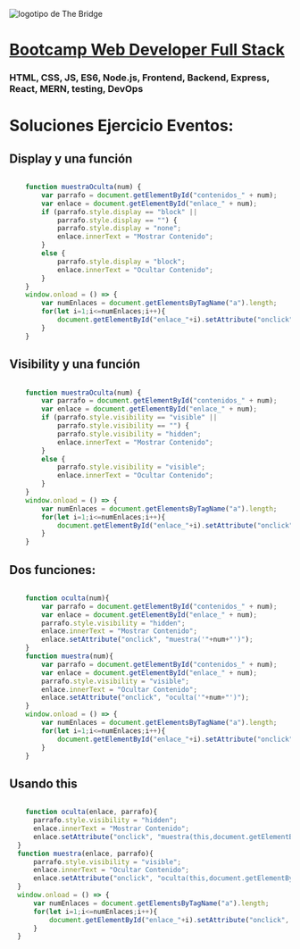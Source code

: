 ![logotipo de The Bridge](https://user-images.githubusercontent.com/27650532/77754601-e8365180-702b-11ea-8bed-5bc14a43f869.png  "logotipo de The Bridge")


# [Bootcamp Web Developer Full Stack](https://www.thebridge.tech/bootcamps/bootcamp-fullstack-developer/)

### HTML, CSS,  JS, ES6, Node.js, Frontend, Backend, Express, React, MERN, testing, DevOps

# Soluciones Ejercicio Eventos: 

## Display y una función

```Javascript

    function muestraOculta(num) {
        var parrafo = document.getElementById("contenidos_" + num);
        var enlace = document.getElementById("enlace_" + num);
        if (parrafo.style.display == "block" ||
            parrafo.style.display == "") {
            parrafo.style.display = "none";
            enlace.innerText = "Mostrar Contenido";
        }
        else {
            parrafo.style.display = "block";
            enlace.innerText = "Ocultar Contenido";
        }
    }
    window.onload = () => {
        var numEnlaces = document.getElementsByTagName("a").length;
        for(let i=1;i<=numEnlaces;i++){
            document.getElementById("enlace_"+i).setAttribute("onclick", "muestraOculta('"+i+"')");
        }
    }

```

## Visibility y una función

```Javascript

    function muestraOculta(num) {
        var parrafo = document.getElementById("contenidos_" + num);
        var enlace = document.getElementById("enlace_" + num);
        if (parrafo.style.visibility == "visible" ||
            parrafo.style.visibility == "") {
            parrafo.style.visibility = "hidden";
            enlace.innerText = "Mostrar Contenido";
        }
        else {
            parrafo.style.visibility = "visible";
            enlace.innerText = "Ocultar Contenido";
        }
    }
    window.onload = () => {
        var numEnlaces = document.getElementsByTagName("a").length;
        for(let i=1;i<=numEnlaces;i++){
            document.getElementById("enlace_"+i).setAttribute("onclick", "muestraOculta('"+i+"')");
        }
    }

```

## Dos funciones: 

```Javascript

    function oculta(num){
        var parrafo = document.getElementById("contenidos_" + num);
        var enlace = document.getElementById("enlace_" + num);
        parrafo.style.visibility = "hidden";
        enlace.innerText = "Mostrar Contenido";
        enlace.setAttribute("onclick", "muestra('"+num+"')");
    }
    function muestra(num){
        var parrafo = document.getElementById("contenidos_" + num);
        var enlace = document.getElementById("enlace_" + num);
        parrafo.style.visibility = "visible";
        enlace.innerText = "Ocultar Contenido";
        enlace.setAttribute("onclick", "oculta('"+num+"')");
    }
    window.onload = () => {
        var numEnlaces = document.getElementsByTagName("a").length;
        for(let i=1;i<=numEnlaces;i++){
            document.getElementById("enlace_"+i).setAttribute("onclick", "oculta('"+i+"')");
        }
    }

```

## Usando this

```javascript

    function oculta(enlace, parrafo){
      parrafo.style.visibility = "hidden";
      enlace.innerText = "Mostrar Contenido";
      enlace.setAttribute("onclick", "muestra(this,document.getElementById('"+parrafo.id+"'))");
  }
  function muestra(enlace, parrafo){
      parrafo.style.visibility = "visible";
      enlace.innerText = "Ocultar Contenido";
      enlace.setAttribute("onclick", "oculta(this,document.getElementById('"+parrafo.id+"'))");
  }
  window.onload = () => {
      var numEnlaces = document.getElementsByTagName("a").length;
      for(let i=1;i<=numEnlaces;i++){
          document.getElementById("enlace_"+i).setAttribute("onclick", "oculta(this, document.getElementById('contenidos_"+i+"'))");
      }
  }
  
```